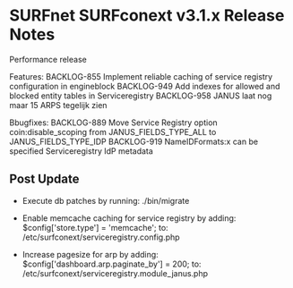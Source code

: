 # SURFnet SURFconext v3.1.x Release Notes #

Performance release

Features:
BACKLOG-855 Implement reliable caching of service registry configuration in engineblock
BACKLOG-949 Add indexes for allowed and blocked entity tables in Serviceregistry
BACKLOG-958 JANUS laat nog maar 15 ARPS tegelijk zien

Bbugfixes:
BACKLOG-889 Move Service Registry option coin:disable_scoping from JANUS_FIELDS_TYPE_ALL to JANUS_FIELDS_TYPE_IDP
BACKLOG-919 NameIDFormats:x can be specified Serviceregistry IdP metadata

Post Update
-------------
- Execute db patches by running:
./bin/migrate

- Enable memcache caching for service registry by adding:
$config['store.type'] = 'memcache';
to:
/etc/surfconext/serviceregistry.config.php

- Increase pagesize for arp by adding:
$config['dashboard.arp.paginate_by'] = 200;
to:
/etc/surfconext/serviceregistry.module_janus.php